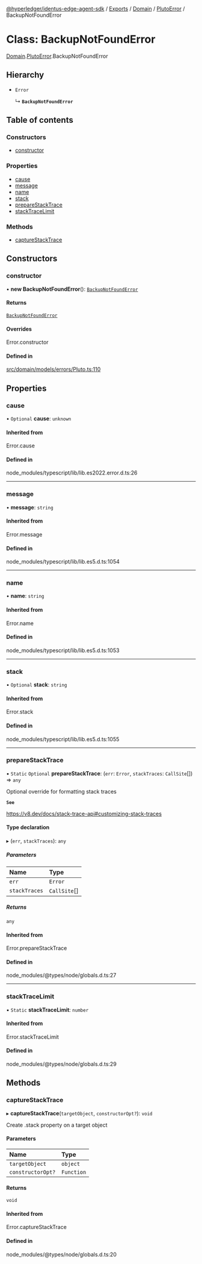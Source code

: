 [@hyperledger/identus-edge-agent-sdk](../README.md) / [Exports](../modules.md) / [Domain](../modules/Domain.md) / [PlutoError](../modules/Domain.PlutoError.md) / BackupNotFoundError

# Class: BackupNotFoundError

[Domain](../modules/Domain.md).[PlutoError](../modules/Domain.PlutoError.md).BackupNotFoundError

## Hierarchy

- `Error`

  ↳ **`BackupNotFoundError`**

## Table of contents

### Constructors

- [constructor](Domain.PlutoError.BackupNotFoundError.md#constructor)

### Properties

- [cause](Domain.PlutoError.BackupNotFoundError.md#cause)
- [message](Domain.PlutoError.BackupNotFoundError.md#message)
- [name](Domain.PlutoError.BackupNotFoundError.md#name)
- [stack](Domain.PlutoError.BackupNotFoundError.md#stack)
- [prepareStackTrace](Domain.PlutoError.BackupNotFoundError.md#preparestacktrace)
- [stackTraceLimit](Domain.PlutoError.BackupNotFoundError.md#stacktracelimit)

### Methods

- [captureStackTrace](Domain.PlutoError.BackupNotFoundError.md#capturestacktrace)

## Constructors

### constructor

• **new BackupNotFoundError**(): [`BackupNotFoundError`](Domain.PlutoError.BackupNotFoundError.md)

#### Returns

[`BackupNotFoundError`](Domain.PlutoError.BackupNotFoundError.md)

#### Overrides

Error.constructor

#### Defined in

[src/domain/models/errors/Pluto.ts:110](https://github.com/hyperledger/identus-edge-agent-sdk-ts/blob/7eadfa3c5dda4c81079844b2a47014b3c9b03dac/src/domain/models/errors/Pluto.ts#L110)

## Properties

### cause

• `Optional` **cause**: `unknown`

#### Inherited from

Error.cause

#### Defined in

node_modules/typescript/lib/lib.es2022.error.d.ts:26

___

### message

• **message**: `string`

#### Inherited from

Error.message

#### Defined in

node_modules/typescript/lib/lib.es5.d.ts:1054

___

### name

• **name**: `string`

#### Inherited from

Error.name

#### Defined in

node_modules/typescript/lib/lib.es5.d.ts:1053

___

### stack

• `Optional` **stack**: `string`

#### Inherited from

Error.stack

#### Defined in

node_modules/typescript/lib/lib.es5.d.ts:1055

___

### prepareStackTrace

▪ `Static` `Optional` **prepareStackTrace**: (`err`: `Error`, `stackTraces`: `CallSite`[]) => `any`

Optional override for formatting stack traces

**`See`**

https://v8.dev/docs/stack-trace-api#customizing-stack-traces

#### Type declaration

▸ (`err`, `stackTraces`): `any`

##### Parameters

| Name | Type |
| :------ | :------ |
| `err` | `Error` |
| `stackTraces` | `CallSite`[] |

##### Returns

`any`

#### Inherited from

Error.prepareStackTrace

#### Defined in

node_modules/@types/node/globals.d.ts:27

___

### stackTraceLimit

▪ `Static` **stackTraceLimit**: `number`

#### Inherited from

Error.stackTraceLimit

#### Defined in

node_modules/@types/node/globals.d.ts:29

## Methods

### captureStackTrace

▸ **captureStackTrace**(`targetObject`, `constructorOpt?`): `void`

Create .stack property on a target object

#### Parameters

| Name | Type |
| :------ | :------ |
| `targetObject` | `object` |
| `constructorOpt?` | `Function` |

#### Returns

`void`

#### Inherited from

Error.captureStackTrace

#### Defined in

node_modules/@types/node/globals.d.ts:20
